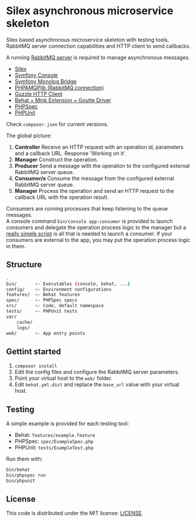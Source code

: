 # Silex asynchronous microservice skeleton

Silex based asynchronous microservice skeleton with testing tools, RabbitMQ server connection capabilities and HTTP client to send callbacks.

A running [RabbitMQ server](https://www.rabbitmq.com/download.html) is required to manage asynchronous messages.

- [Silex](http://silex.sensiolabs.org/)
- [Symfony Console](https://packagist.org/packages/symfony/console)
- [Symfony Monolog Bridge](https://packagist.org/packages/symfony/monolog-bridge)
- [PHPAMQPlib (RabbitMQ connection)](https://packagist.org/packages/php-amqplib/php-amqplib)
- [Guzzle HTTP Client](https://packagist.org/packages/guzzlehttp/guzzle)
- [Behat + Mink Extension + Goutte Driver](http://docs.behat.org/en/v3.0/)
- [PHPSpec](http://www.phpspec.net/en/latest/manual/introduction.html)
- [PHPUnit](https://phpunit.de/documentation.html)

Check ```composer.json``` for current versions.

The global picture:

1. **Controller** Receive an HTTP request with an operation id, parameters and a callback URL. Response 'Working on it'.
2. **Manager** Construct the operation.
3. **Producer** Send a message with the operation to the configured external RabbitMQ server queue.
4. **Consumer/s** Consume the message from the configured external RabbitMQ server queue.
5. **Manager** Process the operation and send an HTTP request to the callback URL with the operation result.

Consumers are running processes that keep listening to the queue messages.  
A console command ```bin/console app:consumer``` is provided to launch consumers and delegate the operation process logic to the manager but a [really simple script](https://github.com/rabbitmq/rabbitmq-tutorials/blob/master/php/receive.php) is all that is needed to launch a consumer. If your consumers are external to the app, you may put the operation process logic in them.

## Structure

```bash
.
bin/       <- Executables (console, behat, ...)
config/    <- Environment configurations
features/  <- Behat features
spec/      <- PHPSpec specs
src/       <- Code, default namespace
tests/     <- PHPUnit tests
var/
    cache/
    logs/
web/       <- App entry points
```

## Gettint started

1. ```composer install ```
2. Edit the config files and configure the RabbitMQ server parameters.
3. Point your virtual host to the ```web/``` folder.
4. Edit ```behat.yml.dist``` and replace the ```base_url``` value with your virtual host.

## Testing

A simple example is provided for each testing tool:

- Behat: ```features/example.feature```
- PHPSpec: ```spec/ExampleSpec.php```
- PHPUnit: ```tests/ExampleTest.php```

Run them with:

```bash
bin/behat
bin/phpspec run
bin/phpunit
```

## License

This code is distributed under the MIT license: [LICENSE](LICENSE).
